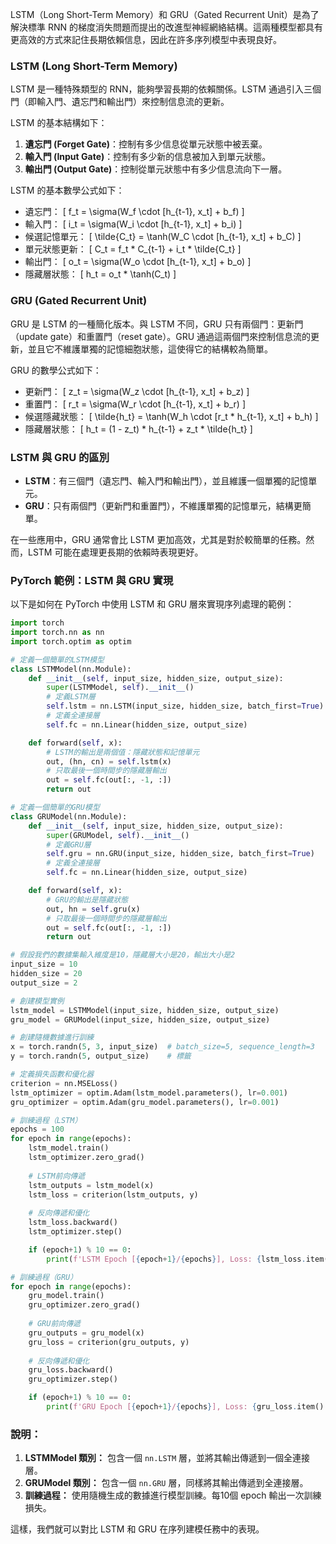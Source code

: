 LSTM（Long Short-Term Memory）和 GRU（Gated Recurrent Unit）是為了解決標準 RNN 的梯度消失問題而提出的改進型神經網絡結構。這兩種模型都具有更高效的方式來記住長期依賴信息，因此在許多序列模型中表現良好。

### LSTM (Long Short-Term Memory)

LSTM 是一種特殊類型的 RNN，能夠學習長期的依賴關係。LSTM 通過引入三個門（即輸入門、遺忘門和輸出門）來控制信息流的更新。

LSTM 的基本結構如下：
1. **遺忘門 (Forget Gate)**：控制有多少信息從單元狀態中被丟棄。
2. **輸入門 (Input Gate)**：控制有多少新的信息被加入到單元狀態。
3. **輸出門 (Output Gate)**：控制從單元狀態中有多少信息流向下一層。

LSTM 的基本數學公式如下：

- 遺忘門：
  \[
  f_t = \sigma(W_f \cdot [h_{t-1}, x_t] + b_f)
  \]
- 輸入門：
  \[
  i_t = \sigma(W_i \cdot [h_{t-1}, x_t] + b_i)
  \]
- 候選記憶單元：
  \[
  \tilde{C_t} = \tanh(W_C \cdot [h_{t-1}, x_t] + b_C)
  \]
- 單元狀態更新：
  \[
  C_t = f_t * C_{t-1} + i_t * \tilde{C_t}
  \]
- 輸出門：
  \[
  o_t = \sigma(W_o \cdot [h_{t-1}, x_t] + b_o)
  \]
- 隱藏層狀態：
  \[
  h_t = o_t * \tanh(C_t)
  \]

### GRU (Gated Recurrent Unit)

GRU 是 LSTM 的一種簡化版本。與 LSTM 不同，GRU 只有兩個門：更新門（update gate）和重置門（reset gate）。GRU 通過這兩個門來控制信息流的更新，並且它不維護單獨的記憶細胞狀態，這使得它的結構較為簡單。

GRU 的數學公式如下：

- 更新門：
  \[
  z_t = \sigma(W_z \cdot [h_{t-1}, x_t] + b_z)
  \]
- 重置門：
  \[
  r_t = \sigma(W_r \cdot [h_{t-1}, x_t] + b_r)
  \]
- 候選隱藏狀態：
  \[
  \tilde{h_t} = \tanh(W_h \cdot [r_t * h_{t-1}, x_t] + b_h)
  \]
- 隱藏層狀態：
  \[
  h_t = (1 - z_t) * h_{t-1} + z_t * \tilde{h_t}
  \]

### LSTM 與 GRU 的區別

- **LSTM**：有三個門（遺忘門、輸入門和輸出門），並且維護一個單獨的記憶單元。
- **GRU**：只有兩個門（更新門和重置門），不維護單獨的記憶單元，結構更簡單。

在一些應用中，GRU 通常會比 LSTM 更加高效，尤其是對於較簡單的任務。然而，LSTM 可能在處理更長期的依賴時表現更好。

### PyTorch 範例：LSTM 與 GRU 實現

以下是如何在 PyTorch 中使用 LSTM 和 GRU 層來實現序列處理的範例：

```python
import torch
import torch.nn as nn
import torch.optim as optim

# 定義一個簡單的LSTM模型
class LSTMModel(nn.Module):
    def __init__(self, input_size, hidden_size, output_size):
        super(LSTMModel, self).__init__()
        # 定義LSTM層
        self.lstm = nn.LSTM(input_size, hidden_size, batch_first=True)
        # 定義全連接層
        self.fc = nn.Linear(hidden_size, output_size)

    def forward(self, x):
        # LSTM的輸出是兩個值：隱藏狀態和記憶單元
        out, (hn, cn) = self.lstm(x)
        # 只取最後一個時間步的隱藏層輸出
        out = self.fc(out[:, -1, :])
        return out

# 定義一個簡單的GRU模型
class GRUModel(nn.Module):
    def __init__(self, input_size, hidden_size, output_size):
        super(GRUModel, self).__init__()
        # 定義GRU層
        self.gru = nn.GRU(input_size, hidden_size, batch_first=True)
        # 定義全連接層
        self.fc = nn.Linear(hidden_size, output_size)

    def forward(self, x):
        # GRU的輸出是隱藏狀態
        out, hn = self.gru(x)
        # 只取最後一個時間步的隱藏層輸出
        out = self.fc(out[:, -1, :])
        return out

# 假設我們的數據集輸入維度是10，隱藏層大小是20，輸出大小是2
input_size = 10
hidden_size = 20
output_size = 2

# 創建模型實例
lstm_model = LSTMModel(input_size, hidden_size, output_size)
gru_model = GRUModel(input_size, hidden_size, output_size)

# 創建隨機數據進行訓練
x = torch.randn(5, 3, input_size)  # batch_size=5, sequence_length=3
y = torch.randn(5, output_size)    # 標籤

# 定義損失函數和優化器
criterion = nn.MSELoss()
lstm_optimizer = optim.Adam(lstm_model.parameters(), lr=0.001)
gru_optimizer = optim.Adam(gru_model.parameters(), lr=0.001)

# 訓練過程（LSTM）
epochs = 100
for epoch in range(epochs):
    lstm_model.train()
    lstm_optimizer.zero_grad()
    
    # LSTM前向傳遞
    lstm_outputs = lstm_model(x)
    lstm_loss = criterion(lstm_outputs, y)
    
    # 反向傳遞和優化
    lstm_loss.backward()
    lstm_optimizer.step()

    if (epoch+1) % 10 == 0:
        print(f'LSTM Epoch [{epoch+1}/{epochs}], Loss: {lstm_loss.item():.4f}')

# 訓練過程（GRU）
for epoch in range(epochs):
    gru_model.train()
    gru_optimizer.zero_grad()
    
    # GRU前向傳遞
    gru_outputs = gru_model(x)
    gru_loss = criterion(gru_outputs, y)
    
    # 反向傳遞和優化
    gru_loss.backward()
    gru_optimizer.step()

    if (epoch+1) % 10 == 0:
        print(f'GRU Epoch [{epoch+1}/{epochs}], Loss: {gru_loss.item():.4f}')
```

### 說明：
1. **LSTMModel 類別：** 包含一個 `nn.LSTM` 層，並將其輸出傳遞到一個全連接層。
2. **GRUModel 類別：** 包含一個 `nn.GRU` 層，同樣將其輸出傳遞到全連接層。
3. **訓練過程：** 使用隨機生成的數據進行模型訓練。每10個 epoch 輸出一次訓練損失。

這樣，我們就可以對比 LSTM 和 GRU 在序列建模任務中的表現。